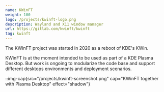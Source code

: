 ```yaml
---
name: KWinFT
weight: 100
logo: /projects/kwinft-logo.png
description: Wayland and X11 window manager
url: https://gitlab.com/kwinft/kwinft
tag: kwinft
---
```

The KWinFT project was started in 2020 as a reboot of KDE's KWin.

KWinFT is at the moment intended to be used as part of a KDE Plasma Desktop. But work is ongoing to modularize the code base and support different desktops environments and deployment scenarios.

::img-cap{src="/projects/kwinft-screenshot.png" cap="KWinFT together with Plasma Desktop" effect="shadow"}

